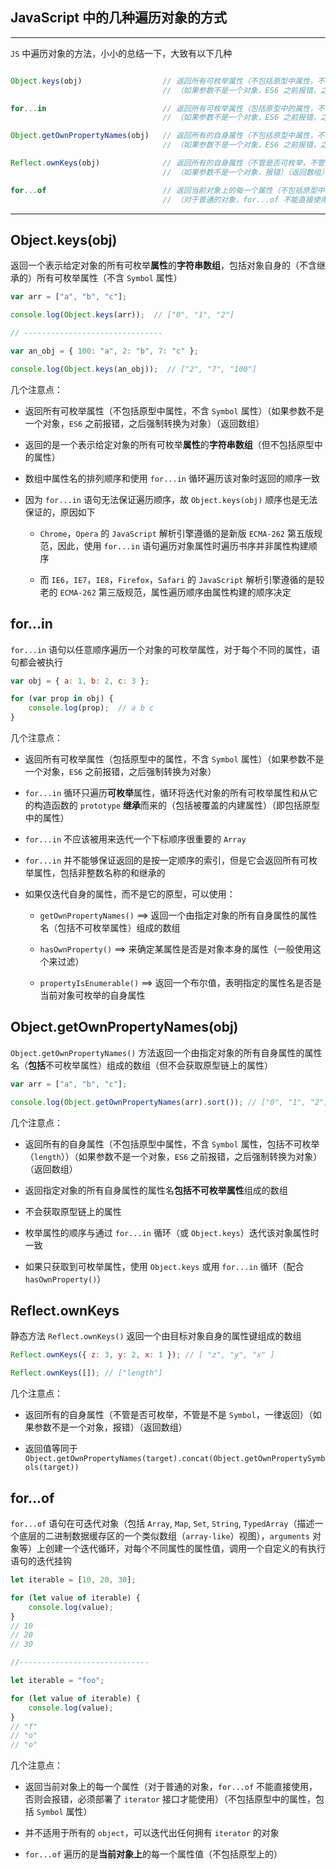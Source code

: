 ## JavaScript 中的几种遍历对象的方式

----


```JS``` 中遍历对象的方法，小小的总结一下，大致有以下几种

```js

Object.keys(obj)                  // 返回所有可枚举属性（不包括原型中属性，不含 Symbol 属性）
                                  // （如果参数不是一个对象，ES6 之前报错，之后强制转换为对象）（返回数组）

for...in                          // 返回所有可枚举属性（包括原型中的属性，不含 Symbol 属性）
                                  // （如果参数不是一个对象，ES6 之前报错，之后强制转换为对象）

Object.getOwnPropertyNames(obj)   // 返回所有的自身属性（不包括原型中属性，不含 Symbol 属性，包括不可枚举（length））
                                  // （如果参数不是一个对象，ES6 之前报错，之后强制转换为对象）（返回数组）

Reflect.ownKeys(obj)              // 返回所有的自身属性（不管是否可枚举，不管是不是 Symbol，一律返回）
                                  // （如果参数不是一个对象，报错）（返回数组）

for...of                          // 返回当前对象上的每一个属性（不包括原型中的属性，包括 Symbol 属性）
                                  // （对于普通的对象，for...of 不能直接使用，否则会报错，必须部署了 iterator 接口才能使用）

```

----


## Object.keys(obj)

返回一个表示给定对象的所有可枚举**属性**的**字符串数组**，包括对象自身的（不含继承的）所有可枚举属性（不含 ```Symbol``` 属性）

```js
var arr = ["a", "b", "c"];

console.log(Object.keys(arr));  // ["0", "1", "2"]

// -------------------------------

var an_obj = { 100: "a", 2: "b", 7: "c" };

console.log(Object.keys(an_obj));  // ["2", "7", "100"]
```

几个注意点：

* 返回所有可枚举属性（不包括原型中属性，不含 ```Symbol``` 属性）（如果参数不是一个对象，```ES6``` 之前报错，之后强制转换为对象）（返回数组）

* 返回的是一个表示给定对象的所有可枚举**属性**的**字符串数组**（但不包括原型中的属性）

* 数组中属性名的排列顺序和使用 ```for...in``` 循环遍历该对象时返回的顺序一致

* 因为 ```for...in``` 语句无法保证遍历顺序，故 ```Object.keys(obj)``` 顺序也是无法保证的，原因如下

  * ```Chrome```，```Opera``` 的 ```JavaScript``` 解析引擎遵循的是新版 ```ECMA-262``` 第五版规范，因此，使用 ```for...in``` 语句遍历对象属性时遍历书序并非属性构建顺序

  * 而 ```IE6```，```IE7```，```IE8```，```Firefox```，```Safari``` 的 ```JavaScript``` 解析引擎遵循的是较老的 ```ECMA-262``` 第三版规范，属性遍历顺序由属性构建的顺序决定




## for...in

```for...in``` 语句以任意顺序遍历一个对象的可枚举属性，对于每个不同的属性，语句都会被执行

```js
var obj = { a: 1, b: 2, c: 3 };

for (var prop in obj) {
    console.log(prop);  // a b c
}
```

几个注意点：

* 返回所有可枚举属性（包括原型中的属性，不含 ```Symbol``` 属性）（如果参数不是一个对象，```ES6``` 之前报错，之后强制转换为对象）

* ```for...in``` 循环只遍历**可枚举**属性，循环将迭代对象的所有可枚举属性和从它的构造函数的 ```prototype``` **继承**而来的（包括被覆盖的内建属性）（即包括原型中的属性）

* ```for...in``` 不应该被用来迭代一个下标顺序很重要的 ```Array```

* ```for...in``` 并不能够保证返回的是按一定顺序的索引，但是它会返回所有可枚举属性，包括非整数名称的和继承的

* 如果仅迭代自身的属性，而不是它的原型，可以使用：

  * ```getOwnPropertyNames()```  ==> 返回一个由指定对象的所有自身属性的属性名（包括不可枚举属性）组成的数组

  * ```hasOwnProperty()```  ==> 来确定某属性是否是对象本身的属性（一般使用这个来过滤）

  * ```propertyIsEnumerable()```  ==> 返回一个布尔值，表明指定的属性名是否是当前对象可枚举的自身属性



## Object.getOwnPropertyNames(obj)

```Object.getOwnPropertyNames()``` 方法返回一个由指定对象的所有自身属性的属性名（**包括**不可枚举属性）组成的数组（但不会获取原型链上的属性）

```js
var arr = ["a", "b", "c"];

console.log(Object.getOwnPropertyNames(arr).sort()); // ["0", "1", "2", "length"]
```

几个注意点：

* 返回所有的自身属性（不包括原型中属性，不含 ```Symbol``` 属性，包括不可枚举（```length```））（如果参数不是一个对象，```ES6``` 之前报错，之后强制转换为对象）（返回数组）

* 返回指定对象的所有自身属性的属性名**包括不可枚举属性**组成的数组

* 不会获取原型链上的属性

* 枚举属性的顺序与通过 ```for...in``` 循环（或 ```Object.keys```）迭代该对象属性时一致

* 如果只获取到可枚举属性，使用 ```Object.keys``` 或用 ```for...in``` 循环（配合 ```hasOwnProperty()```）


## Reflect.ownKeys

静态方法 ```Reflect.ownKeys()``` 返回一个由目标对象自身的属性键组成的数组

```js
Reflect.ownKeys({ z: 3, y: 2, x: 1 }); // [ "z", "y", "x" ]

Reflect.ownKeys([]); // ["length"]
```

几个注意点：

* 返回所有的自身属性（不管是否可枚举，不管是不是 ```Symbol```，一律返回）（如果参数不是一个对象，报错）（返回数组）

* 返回值等同于 ```Object.getOwnPropertyNames(target).concat(Object.getOwnPropertySymbols(target))```



## for...of

```for...of``` 语句在可迭代对象（包括 ```Array```, ```Map```, ```Set```, ```String```, ```TypedArray```（描述一个底层的二进制数据缓存区的一个类似数组（```array-like```）视图），```arguments``` 对象等）上创建一个迭代循环，对每个不同属性的属性值，调用一个自定义的有执行语句的迭代挂钩

```js
let iterable = [10, 20, 30];

for (let value of iterable) {
    console.log(value);
}
// 10
// 20
// 30

//-----------------------------

let iterable = "foo";

for (let value of iterable) {
    console.log(value);
}
// "f"
// "o"
// "o"
```

几个注意点：

* 返回当前对象上的每一个属性（对于普通的对象，```for...of``` 不能直接使用，否则会报错，必须部署了 ```iterator``` 接口才能使用）（不包括原型中的属性，包括 ```Symbol``` 属性）

* 并不适用于所有的 ```object```，可以迭代出任何拥有 ```iterator``` 的对象

* ```for...of``` 遍历的是**当前对象上**的每一个属性值（不包括原型上的）
